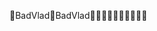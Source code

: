BadVlad                                               B a d V l a d                                                                                   